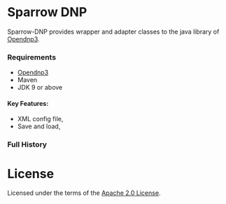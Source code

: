 <!--

    Licensed to the Apache Software Foundation (ASF) under one
    or more contributor license agreements.  See the NOTICE file
    distributed with this work for additional information
    regarding copyright ownership.  The ASF licenses this file
    to you under the Apache License, Version 2.0 (the
    "License"); you may not use this file except in compliance
    with the License.  You may obtain a copy of the License at

      http://www.apache.org/licenses/LICENSE-2.0

    Unless required by applicable law or agreed to in writing,
    software distributed under the License is distributed on an
    "AS IS" BASIS, WITHOUT WARRANTIES OR CONDITIONS OF ANY
    KIND, either express or implied.  See the License for the
    specific language governing permissions and limitations
    under the License.

-->

# Sparrow DNP

Sparrow-DNP provides wrapper and adapter classes to the java library of [Opendnp3](https://github.com/dnp3/opendnp3).

### Requirements

  * [Opendnp3](https://github.com/dnp3/opendnp3)
  * Maven
  * JDK 9 or above

#### Key Features:

  * XML config file,
  * Save and load, 


### Full History


License
=============

Licensed under the terms of the [Apache 2.0 License](http://www.apache.org/licenses/LICENSE-2.0.html).
